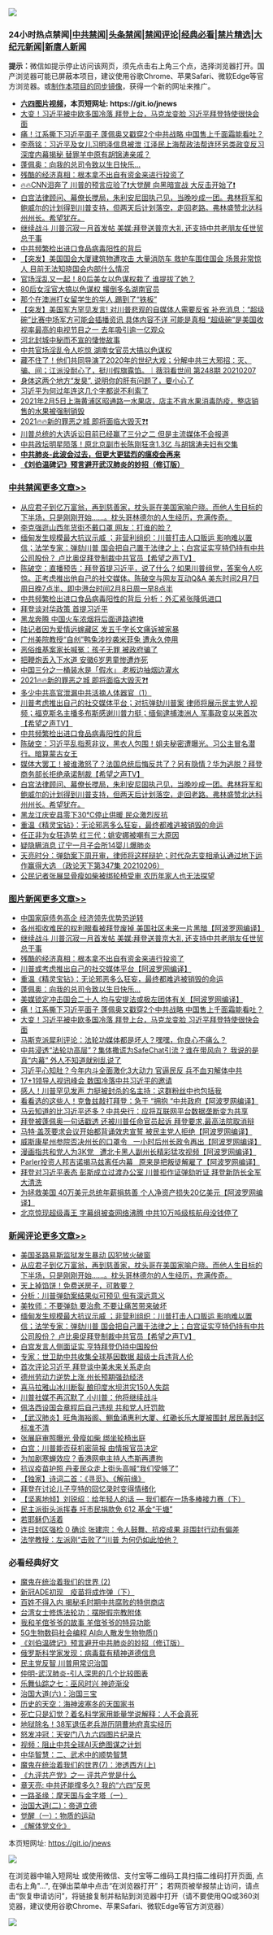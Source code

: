 ![](https://raw.githubusercontent.com/fqnews/bnews/master/64photo/fqnews-qr.jpg)

<div id="tt">
<h3>24小时热点禁闻|<a href="#%E4%B8%AD%E5%85%B1%E7%A6%81%E9%97%BB%E6%9B%B4%E5%A4%9A%E6%96%87%E7%AB%A0">中共禁闻</a>|<a href="#%E5%9B%BE%E7%89%87%E6%96%B0%E9%97%BB%E6%9B%B4%E5%A4%9A%E6%96%87%E7%AB%A0">头条禁闻</a>|<a href="#%E6%96%B0%E9%97%BB%E8%AF%84%E8%AE%BA%E6%9B%B4%E5%A4%9A%E6%96%87%E7%AB%A0">禁闻评论|<a href="#%E5%BF%85%E7%9C%8B%E7%BB%8F%E5%85%B8%E5%A5%BD%E6%96%87">经典必看|<a href="/video.md#%E7%A6%81%E7%89%87%E7%B2%BE%E9%80%89">禁片精选</a>|<a href="https://github.com/fqnews/djy/blob/master/gb/nf1351518.md#1">大纪元新闻</a>|<a href="https://github.com/fqnews/ntdtv/blob/master/gb/prog204.md#1">新唐人新闻</a></h3>
<div><b>提示：</b>微信如提示停止访问该网页，须先点击右上角三个点，选择浏览器打开。国产浏览器可能已屏蔽本项目，建议使用谷歌Chrome、苹果Safari、微软Edge等官方浏览器。或<a href="https://github.com/fqnews/bnews/blob/master/%E5%88%B6%E4%BD%9Cgit%E7%A6%81%E9%97%BB%E9%95%9C%E5%83%8F.md">制作本项目的同步镜像</a>，获得一个新的网址来推广。</div>
<ul>
<li><b><a href="http://d1.bdrive.tk/64.mp4" target="_blank">六四图片视频</a>，本页短网址: https://git.io/jnews</b></li>
<li><a href="/topimagenews/20210207/1483099.md">大变！习近平被中欧多国冷落 拜登上台，马克龙变脸 习近平拜登特使很快会面</a></li>
<li><a href="/topimagenews/20210207/1483144.md">痛！江系撕下习近平面子 蓬佩奥又戳穿2个中共战略 中国售上千面霜能看吐？</a></li>
<li><a href="/comments/20210207/1483169.md">李燕铭：习近平及女儿习明泽信息被泄 江泽民上海帮政法帮连环另类政变反习 深度内幕揭秘 替罪羊中原有胡锦涛亲戚？</a></li>
<li><a href="/topimagenews/20210207/1483181.md">蓬佩奥：向我的总司令致以生日快乐…</a></li>
<li><a href="/topimagenews/20210207/1483255.md">残酷的经济真相：根本拿不出自有资金来进行投资了</a></li>
<li><a href="/cbnews/20210207/1483098.md">🔥🔥CNN泪奔了 川普的预言应验了❗大觉醒 向黑暗宣战 大反击开始了❗</a></li>
<li><a href="/comments/20210207/1483279.md">白宫法律顾问、幕僚长搅局，朱利安尼固执己见，当晚吵成一团。弗林将军和鲍威尔的计划得到川普支持，但两天后计划落空，走回老路。弗林盛赞北达科州州长。希望犹在。</a></li>
<li><a href="/topimagenews/20210207/1483265.md">继续战斗 川普沉寂一月首发帖 美媒:拜登送普京大礼 还支持中共老朋友任世贸总干事</a></li>
<li><a href="/cbnews/20210207/1483355.md">中共频繁检出进口食品病毒阳性的背后</a></li>
<li><a href="/bannedvideo/20210207/1483248.md">【突发】美国国会大厦建筑物遭攻击  大量消防车 救护车围住国会 场景非常惊人 目前无法知晓国会内部什么情况</a></li>
<li><a href="/comments/20210208/1483394.md">官场淫乱又一起！80后美女以色谋权栽了 谁提拔了她？</a></li>
<li><a href="/headline/20210207/1483229.md">80后女淫官大搞以色谋权 撂倒多名湖南官员</a></li>
<li><a href="/lifebaike/20210207/1483304.md">那个在澳洲打女留学生的华人,踢到了“铁板”</a></li>
<li><a href="/bannedvideo/20210208/1483471.md">【突发】美国军方罕见发言! 对川普悲观的自媒体人需要反省  补充消息：“超级碗”比赛中场军方可能会插播资讯 具体内容不详 可能是真相  “超级碗”是美国收视率最高的电视节目之一 去年吸引逾一亿观众</a></li>
<li><a href="/cbnews/20210207/1483146.md">河北封城中秘而不宣的悽惨故事</a></li>
<li><a href="/comments/20210207/1483192.md">中共官场淫乱令人吃惊 湖南女官员大搞以色谋权</a></li>
<li><a href="/bannedvideo/20210207/1483281.md">藏不住了！他们共同导演了2020年的世纪大戏；分解中共三大邪招：灭、骗、间；江派没耐心了，挺川假旗露馅。｜薇羽看世间 第248期 20210207</a></li>
<li><a href="/comments/20210207/1483317.md">身体这两个地方“发臭”, 说明你的肝有问题了，要小心了</a></li>
<li><a href="/ccpdope/20210207/1483228.md">习近平为何过年连这几个字都说不利索了</a></li>
<li><a href="/bannedvideo/20210207/1483253.md">2021年2月5日上海黄浦区昭通路一水果店，店主不肯水果消毒防疫，整店销售的水果被强制销毁</a></li>
<li><a href="/comments/20210208/1483412.md">2021🔥🔥新的罪恶之城 即将面临大毁灭❓❗</a></li>
<li><a href="/bannedvideo/20210207/1483256.md">川普总统的大选诉讼目前已经赢了三分之二    但是主流媒体不会报道</a></li>
<li><a href="/comments/20210207/1483217.md">中共政坛明星陨落！原北京副市长陈刚狂贪1.3亿 与胡锦涛夫妇有交集</a></li>
<li><b><a href="/comments/20200211/1275071.md" target="_blank">中共肺炎-此波会过去，但更大更猛烈的瘟疫会再来</a></b></li>
<li><b><a href="/comments/20200207/1272816.md" target="_blank">《刘伯温碑记》预言避开武汉肺炎的妙招（修订版）</a></b></li>
</ul>
</div>

<div class="catlist">
<h3><a href="/cbnews/" target="_blank">中共禁闻</a><span><a href="/cbnews/" target="_blank" rel="nofollow">更多文章>></a></span></h3>
<ul>
<li><a href="/comments/20210208/1483564.md" target="_blank">从应君子到亿万富翁，再到慈善家，枕头哥在美国家喻户晓。而他人生目标的下半场，只是刚刚开始……。枕头哥林德尔的人生经历，充满传奇。</a></li>
<li><a href="/cbnews/20210208/1483551.md" target="_blank">李克强逛山西年货街不戴口罩 网友：打谁的脸？</a></li>
<li><a href="/comments/20210208/1483525.md" target="_blank">缅甸发生规模最大抗议示威 ；非营利组织：川普打击人口贩运 影响难以置信；法学专家：弹劾川普 国会把自己置于法律之上；白宫证实亨特仍持有中共公司股份？ 卢比奥促拜登制裁中共官员【希望之声TV】</a></li>
<li><a href="/cbnews/20210208/1483495.md" target="_blank">陈破空：直播预告：拜登首提习近平，说了什么？如果川普组党，答案令人吃惊。正考虑推出他自己的社交媒体。陈破空与网友互动Q&amp;A 美东时间2月7日周日晚7点半、即中港台时间2月8日周一早8点半</a></li>
<li><a href="/cbnews/20210208/1483483.md" target="_blank">中共频繁检出进口食品病毒阳性的背后 分析：外汇紧张降低进口</a></li>
<li><a href="/cbnews/20210208/1483477.md" target="_blank">拜登谈对华政策 首提习近平</a></li>
<li><a href="/cbnews/20210208/1483472.md" target="_blank">黑龙奔腾 中国火车浓烟将后面道路遮掩</a></li>
<li><a href="/cbnews/20210208/1483470.md" target="_blank">陆记者因为爱情远嫁藏区 发五千字长文痛诉被家暴</a></li>
<li><a href="/cbnews/20210208/1483469.md" target="_blank">广州美院教授“自创”鸭兔涉抄袭米菲兔 遭永久停用</a></li>
<li><a href="/cbnews/20210208/1483436.md" target="_blank">恶俗维基案家长喊冤：孩子无罪 被政府骗了</a></li>
<li><a href="/cbnews/20210208/1483427.md" target="_blank">把鞭炮丢入下水道 安徽6岁男童惨遭炸死</a></li>
<li><a href="/cbnews/20210208/1483418.md" target="_blank">中国三分之一桶装水是「假水」 老板边抽烟边灌水</a></li>
<li><a href="/comments/20210208/1483412.md" target="_blank">2021🔥🔥新的罪恶之城 即将面临大毁灭❓❗</a></li>
<li><a href="/cbnews/20210207/1483381.md" target="_blank">多少中共高官泄漏中共活摘人体器官（1）</a></li>
<li><a href="/comments/20210207/1483360.md" target="_blank">川普考虑推出自己的社交媒体平台；对抗弹劾川普案 律师将展示民主党人视频；福克斯名主播多布斯感谢川普力挺；缅甸逮捕澳洲人 军事政变以来首次【希望之声TV】</a></li>
<li><a href="/cbnews/20210207/1483355.md" target="_blank">中共频繁检出进口食品病毒阳性的背后</a></li>
<li><a href="/cbnews/20210207/1483334.md" target="_blank">陈破空：习近平乱指惹非议，黑衣人包围！姐夫秘密遭曝光。习公主冒名潜行。暗算蒙古女王</a></li>
<li><a href="/comments/20210207/1483295.md" target="_blank">媒体大罢工！被谁激怒了？法国总统后悔反共了？另有隐情？华为逃脱？拜登商务部长拒绝承诺制裁【希望之声TV】</a></li>
<li><a href="/comments/20210207/1483279.md" target="_blank">白宫法律顾问、幕僚长搅局，朱利安尼固执己见，当晚吵成一团。弗林将军和鲍威尔的计划得到川普支持，但两天后计划落空，走回老路。弗林盛赞北达科州州长。希望犹在。</a></li>
<li><a href="/cbnews/20210207/1483237.md" target="_blank">黑龙江庆安县零下30℃停止供暖 民众激烈反抗</a></li>
<li><a href="/comments/20210207/1483227.md" target="_blank">重温《精灵宝钻》：无论邪恶多么狂妄，最终都难逃被销毁的命运</a></li>
<li><a href="/cbnews/20210207/1483183.md" target="_blank">任正非为女狂造势 红三代：姚安娜被嘲有三大原因</a></li>
<li><a href="/cbnews/20210207/1483182.md" target="_blank">疑隐瞒消息 辽宁一月子会所14婴儿爆肺炎</a></li>
<li><a href="/cbnews/20210207/1483176.md" target="_blank">天亮时分：弹劾案下周开审，律师将这样辩护；时代杂志变相承认通过地下运作赢得大选 （政论天下第347集 20210206）</a></li>
<li><a href="/cbnews/20210207/1483165.md" target="_blank">公民记者张展显骨瘦如柴被绑轮椅受审 农历年家人也无法探望</a></li>

</ul>
</div>
<div class="catlist">
<h3><a href="/topimagenews/" target="_blank">图片新闻</a><span><a href="/topimagenews/" target="_blank" rel="nofollow">更多文章>></a></span></h3>
<ul>
<li><a href="/topimagenews/20210208/1483459.md" target="_blank">中国家庭债务高企 经济领先优势恐逆转</a></li>
<li><a href="/topimagenews/20210207/1483351.md" target="_blank">各州拒收难民的权利眼看被拜登废掉 美国社区未来一片黑暗【阿波罗网编译】</a></li>
<li><a href="/topimagenews/20210207/1483265.md" target="_blank">继续战斗 川普沉寂一月首发帖 美媒:拜登送普京大礼 还支持中共老朋友任世贸总干事</a></li>
<li><a href="/topimagenews/20210207/1483255.md" target="_blank">残酷的经济真相：根本拿不出自有资金来进行投资了</a></li>
<li><a href="/topimagenews/20210207/1483236.md" target="_blank">川普或考虑推出自己的社交媒体平台【阿波罗网编译】</a></li>
<li><a href="/comments/20210207/1483227.md" target="_blank">重温《精灵宝钻》：无论邪恶多么狂妄，最终都难逃被销毁的命运</a></li>
<li><a href="/topimagenews/20210207/1483181.md" target="_blank">蓬佩奥：向我的总司令致以生日快乐…</a></li>
<li><a href="/topimagenews/20210207/1483145.md" target="_blank">美媒锁定冲击国会二十人 均与安提法或极左团体有关【阿波罗网编译】</a></li>
<li><a href="/topimagenews/20210207/1483144.md" target="_blank">痛！江系撕下习近平面子 蓬佩奥又戳穿2个中共战略 中国售上千面霜能看吐？</a></li>
<li><a href="/topimagenews/20210207/1483099.md" target="_blank">大变！习近平被中欧多国冷落 拜登上台，马克龙变脸 习近平拜登特使很快会面</a></li>
<li><a href="/comments/20210207/1482940.md" target="_blank">马斯克派犀利评论：法轮功媒体都是坏人？嘿嘿，你良心不痛么？</a></li>
<li><a href="/comments/20210207/1483218.md" target="_blank">中共浸透“法轮功高层”？集体撒谎为SafeChat引流？谁在带风向？ 我说的是真“内幕”  外人不知道就别乱说了</a></li>
<li><a href="/topimagenews/20210207/1482968.md" target="_blank">习近平心知肚？今年内斗全面激化3大动力 官逼民反 兵不血刃解体中共</a></li>
<li><a href="/topimagenews/20210207/1482958.md" target="_blank">17+1领导人视讯峰会 数国冷落中共习近平的邀请</a></li>
<li><a href="/topimagenews/20210206/1482681.md" target="_blank">感人！川普罕见发声 力挺被封杀的名主持：这群粉丝中也包括我</a></li>
<li><a href="/topimagenews/20210206/1482679.md" target="_blank">看看选的这些人！克鲁兹敲打拜登：急于 &#8220;拥抱 &#8220;中共政府【阿波罗网编译】</a></li>
<li><a href="/topimagenews/20210206/1482626.md" target="_blank">马云知道的比习近平还多？中共央行：应将互联网平台数据垄断变为共享</a></li>
<li><a href="/topimagenews/20210206/1482318.md" target="_blank">拜登被蓬佩奥一句话戳透 还被川普任命官员起诉 拜登要求,最高法院取消辩</a></li>
<li><a href="/topimagenews/20210206/1482281.md" target="_blank">马特·盖茨要求会议开始都背诵效忠宣誓 被民主党人拒绝【阿波罗网编译】</a></li>
<li><a href="/topimagenews/20210205/1482180.md" target="_blank">威斯康星州参院否决州长的口罩令   一小时后州长政令再出【阿波罗网编译】</a></li>
<li><a href="/topimagenews/20210205/1482146.md" target="_blank">漫画指共和党人为3K党   遭北卡黑人副州长精彩猛攻视频【阿波罗网编译】</a></li>
<li><a href="/topimagenews/20210205/1482118.md" target="_blank">Parler投资人邦吉诺揭马兹离任内幕   原来是把叛徒解雇了【阿波罗网编译】</a></li>
<li><a href="/topimagenews/20210205/1482097.md" target="_blank">拜登对习近平表态 彭斯成立过渡办公室 川普拒作证弹劾听证 拜登新防长全军大清洗</a></li>
<li><a href="/topimagenews/20210205/1482080.md" target="_blank">为拯救美国 40万美元总统年薪捐慈善 个人净资产损失20亿美元【阿波罗网编译】</a></li>
<li><a href="/topimagenews/20210205/1482006.md" target="_blank">北京惊现超级毒王 字幕组被查网络沸腾 中共10万吨级核航母没钱停了</a></li>

</ul>
</div>
<div class="catlist">
<h3><a href="/comments/" target="_blank">新闻评论</a><span><a href="/comments/" target="_blank" rel="nofollow">更多文章>></a></span></h3>
<ul>
<li><a href="/comments/20210208/1483565.md" target="_blank">美国圣路易斯监狱发生暴动 囚犯放火破窗</a></li>
<li><a href="/comments/20210208/1483564.md" target="_blank">从应君子到亿万富翁，再到慈善家，枕头哥在美国家喻户晓。而他人生目标的下半场，只是刚刚开始……。枕头哥林德尔的人生经历，充满传奇。</a></li>
<li><a href="/comments/20210208/1483543.md" target="_blank">天上掉馅饼！免费送房子，可敢要？</a></li>
<li><a href="/comments/20210208/1483532.md" target="_blank">分析：川普弹劾案结果似可预见 但有深远意义</a></li>
<li><a href="/comments/20210208/1483531.md" target="_blank">美牧师：不要弹劾 要治愈 不要让痛苦带来破坏</a></li>
<li><a href="/comments/20210208/1483525.md" target="_blank">缅甸发生规模最大抗议示威 ；非营利组织：川普打击人口贩运 影响难以置信；法学专家：弹劾川普 国会把自己置于法律之上；白宫证实亨特仍持有中共公司股份？ 卢比奥促拜登制裁中共官员【希望之声TV】</a></li>
<li><a href="/comments/20210208/1483517.md" target="_blank">白宫发言人侧面证实 亨特拜登仍持中国股份</a></li>
<li><a href="/comments/20210208/1483516.md" target="_blank">专家：世卫助中共收集全球基因数据 超级士兵违背人伦</a></li>
<li><a href="/comments/20210208/1483494.md" target="_blank">首次评论习近平 拜登谈中美未来关系走向</a></li>
<li><a href="/comments/20210208/1483492.md" target="_blank">德州劳动力逆势上涨 州长预期强劲经济</a></li>
<li><a href="/comments/20210208/1483491.md" target="_blank">喜马拉雅山冰川断裂 酿印度水坝洪灾150人失踪</a></li>
<li><a href="/comments/20210208/1483482.md" target="_blank">川普社媒不再沉默了 小川普：他将继续战斗</a></li>
<li><a href="/comments/20210208/1483466.md" target="_blank">佩洛西设国会章程后自己违规 共和党人吁罚款</a></li>
<li><a href="/comments/20210208/1483465.md" target="_blank">【武汉肺炎】旺角海裕阁、鲗鱼涌惠利大厦、红磡长乐大厦被围封 居民轰封区标准不清</a></li>
<li><a href="/comments/20210208/1483463.md" target="_blank">张展庭审照曝光 骨瘦如柴 绑坐轮椅出庭</a></li>
<li><a href="/comments/20210208/1483457.md" target="_blank">白宫：川普能否获机密简报 由情报官员决定</a></li>
<li><a href="/comments/20210208/1483452.md" target="_blank">为加剧寒蝉效应？香港网电主持人杰斯再遭拘</a></li>
<li><a href="/comments/20210208/1483451.md" target="_blank">抗议疫苗护照 丹麦民众走上街头高喊“我们受够了”</a></li>
<li><a href="/comments/20210208/1483450.md" target="_blank">【独家】诗词二首：《寻觅》、《解前缘》</a></li>
<li><a href="/comments/20210208/1483445.md" target="_blank">拜登在讨论儿子亨特的回忆录时变得情绪化</a></li>
<li><a href="/comments/20210208/1483431.md" target="_blank">【坚离地倾】刘锐绍：给年轻人的话 — 我们都在一场多棒接力赛（下）</a></li>
<li><a href="/comments/20210208/1483430.md" target="_blank">民主派街头派挥春 吁市民捐款免 612 基金“干塘”</a></li>
<li><a href="/comments/20210208/1483429.md" target="_blank">若耶稣仍活着</a></li>
<li><a href="/comments/20210208/1483428.md" target="_blank">连日封区强检 0 确诊 张建宗：令人鼓舞、抗疫成果 非围封行动有偏差</a></li>
<li><a href="/comments/20210208/1483423.md" target="_blank">法学教授：左派刚“击败了”川普 为何仍如此怕他？</a></li>

</ul>
</div>

<div class="catlist">
<h3>必看经典好文</h3>
<ul>
<li><a href="/topimagenews/20180520/944940.md" target="_blank">魔鬼在统治着我们的世界 (2)</a></li>
<li><a href="/headline/20200908/1392940.md" target="_blank">新冠ADE初现　疫苗将成炸弹（下）</a></li>
<li><a href="/lifebaike/20200711/1358994.md" target="_blank">百姓不得入内 揭秘毛时期中共腐败的特供商店</a></li>
<li><a href="/cbnews/20200610/1342772.md" target="_blank">台湾女士修炼法轮功：摆脱假宗教附体</a></li>
<li><a href="/tculture/20200917/1398046.md" target="_blank">我和羊倌爷爷的故事 羊倌爷爷的特异功能</a></li>
<li><a href="/topimagenews/20200527/1335347.md" target="_blank">5G生物数码社会编程 AI向人散发生物物质()</a></li>
<li><a href="/comments/20200207/1272816.md" target="_blank">《刘伯温碑记》预言避开中共肺炎的妙招（修订版）</a></li>
<li><a href="/cbnews/20200823/1384378.md" target="_blank">俄罗斯科学家发现：病毒载有精神道德信息</a></li>
<li><a href="/comments/20200621/1348236.md" target="_blank">民主党反智 川普用常识治国</a></li>
<li><a href="/comments/20200620/1347687.md" target="_blank">仲明-武汉肺炎-引人深思的几个比较图表</a></li>
<li><a href="/tculture/20190101/792550.md" target="_blank">乐舞仙踪之七：巫风时兴 神迹渐没</a></li>
<li><a href="/cbnews/20180312/913459.md" target="_blank">治国大道(六)：治国三宝</a></li>
<li><a href="/tculture/xiulian/20170318/732480.md" target="_blank">历史的天空：海神波塞冬的天国家书</a></li>
<li><a href="/comments/20200704/1355375.md" target="_blank">死亡只是幻觉？着名科学家用能量学说解释：人不会真死</a></li>
<li><a href="/cbnews/20200531/1337381.md" target="_blank">地狱除名！38军退伍老兵游历阴曹地府真实经历</a></li>
<li><a href="/comments/20200604/783200.md" target="_blank">怒发冲冠：天安门八九六四图片纪录片</a></li>
<li><a href="/comments/20201221/1451945.md" target="_blank">视频：阻止中共全球AI灭绝图谋之计划</a></li>
<li><a href="/comments/20200605/783249.md" target="_blank">中华智慧：二、武术中的顺势智慧</a></li>
<li><a href="/topimagenews/20180527/948369.md" target="_blank">魔鬼在统治着我们的世界(7)：渗透西方(上)</a></li>
<li><a href="/bookonline/20131116/201056.md" target="_blank">《九评共产党》之一 评共产党是什么</a></li>
<li><a href="/comments/20200607/1341003.md" target="_blank">章天亮: 中共还能撑多久? 我的“六四”反思</a></li>
<li><a href="/tculture/20160806/568214.md" target="_blank">一路圣缘：摩天国与金字塔（一）</a></li>
<li><a href="/cbnews/20180308/911611.md" target="_blank">治国大道(二)：帝道立德</a></li>
<li><a href="/comments/20200810/1377609.md" target="_blank">觉醒（一）：物质的运动</a></li>
<li><a href="/bookwiki/20130610/138400.md" target="_blank">《解体党文化》</a></li>

</ul>
</div>

本页短网址: https://git.io/jnews

![](https://raw.githubusercontent.com/fqnews/bnews/master/64photo/fqnews-qr.jpg)

在浏览器中输入短网址 或使用微信、支付宝等二维码工具扫描二维码打开页面, 点击右上角"...", 在弹出菜单中点击“在浏览器打开”； 若网页被举报禁止访问，请点击“恢复申请访问”，将链接复制并粘贴到浏览器中打开（请不要使用QQ或360浏览器，建议使用谷歌Chrome、苹果Safari、微软Edge等官方浏览器）

![](https://raw.githubusercontent.com/fqnews/bnews/master/64photo/wx.jpg)